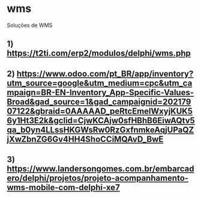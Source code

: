 # wms
Soluções de WMS

## 1) https://t2ti.com/erp2/modulos/delphi/wms.php

## 2) https://www.odoo.com/pt_BR/app/inventory?utm_source=google&utm_medium=cpc&utm_campaign=BR-EN-Inventory_App-Specific-Values-Broad&gad_source=1&gad_campaignid=20217907122&gbraid=0AAAAAD_peRtcEmelWxyjKUK56y1Ht3E2k&gclid=CjwKCAjw0sfHBhB6EiwAQtv5qa_b0yn4LLssHKGWsRw0RzGxfnmkeAqjUPaQZjXwZbnZG6Gv4HH4ShoCCiMQAvD_BwE

## 3) https://www.landersongomes.com.br/embarcadero/delphi/projetos/projeto-acompanhamento-wms-mobile-com-delphi-xe7
